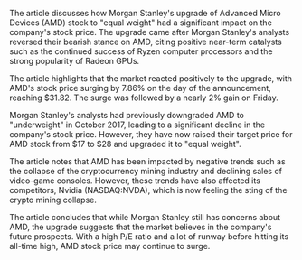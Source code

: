 The article discusses how Morgan Stanley's upgrade of Advanced Micro Devices (AMD) stock to "equal weight" had a significant impact on the company's stock price. The upgrade came after Morgan Stanley's analysts reversed their bearish stance on AMD, citing positive near-term catalysts such as the continued success of Ryzen computer processors and the strong popularity of Radeon GPUs.

The article highlights that the market reacted positively to the upgrade, with AMD's stock price surging by 7.86% on the day of the announcement, reaching $31.82. The surge was followed by a nearly 2% gain on Friday.

Morgan Stanley's analysts had previously downgraded AMD to "underweight" in October 2017, leading to a significant decline in the company's stock price. However, they have now raised their target price for AMD stock from $17 to $28 and upgraded it to "equal weight".

The article notes that AMD has been impacted by negative trends such as the collapse of the cryptocurrency mining industry and declining sales of video-game consoles. However, these trends have also affected its competitors, Nvidia (NASDAQ:NVDA), which is now feeling the sting of the crypto mining collapse.

The article concludes that while Morgan Stanley still has concerns about AMD, the upgrade suggests that the market believes in the company's future prospects. With a high P/E ratio and a lot of runway before hitting its all-time high, AMD stock price may continue to surge.
